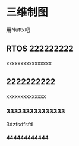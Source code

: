 # 三维制图

用Nuttx吧

## RTOS 222222222
xxxxxxxxxxxxxxxx
## 2222222222
xxxxxxxxxxxxxx


### 333333333333333 


3dzfsdfsfd


#### 444444444444
